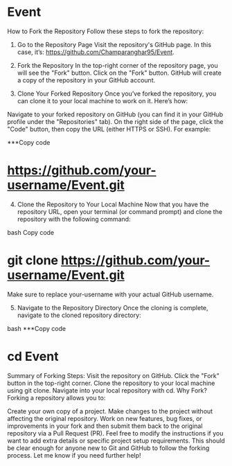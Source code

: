 # Event
How to Fork the Repository
Follow these steps to fork the repository:

1. Go to the Repository Page
Visit the repository's GitHub page. In this case, it’s: https://github.com/Champaranghar95/Event.

2. Fork the Repository
In the top-right corner of the repository page, you will see the "Fork" button.
Click on the "Fork" button.
GitHub will create a copy of the repository in your GitHub account.
3. Clone Your Forked Repository
Once you’ve forked the repository, you can clone it to your local machine to work on it. Here’s how:

Navigate to your forked repository on GitHub (you can find it in your GitHub profile under the "Repositories" tab).
On the right side of the page, click the "Code" button, then copy the URL (either HTTPS or SSH).
For example:

***Copy code
# https://github.com/your-username/Event.git
4. Clone the Repository to Your Local Machine
Now that you have the repository URL, open your terminal (or command prompt) and clone the repository with the following command:

bash
Copy code
# git clone https://github.com/your-username/Event.git
Make sure to replace your-username with your actual GitHub username.

5. Navigate to the Repository Directory
Once the cloning is complete, navigate to the cloned repository directory:

bash
***Copy code
# cd Event
Summary of Forking Steps:
Visit the repository on GitHub.
Click the "Fork" button in the top-right corner.
Clone the repository to your local machine using git clone.
Navigate into your local repository with cd.
Why Fork?
Forking a repository allows you to:

Create your own copy of a project.
Make changes to the project without affecting the original repository.
Work on new features, bug fixes, or improvements in your fork and then submit them back to the original repository via a Pull Request (PR).
Feel free to modify the instructions if you want to add extra details or specific project setup requirements. This should be clear enough for anyone new to Git and GitHub to follow the forking process. Let me know if you need further help!



